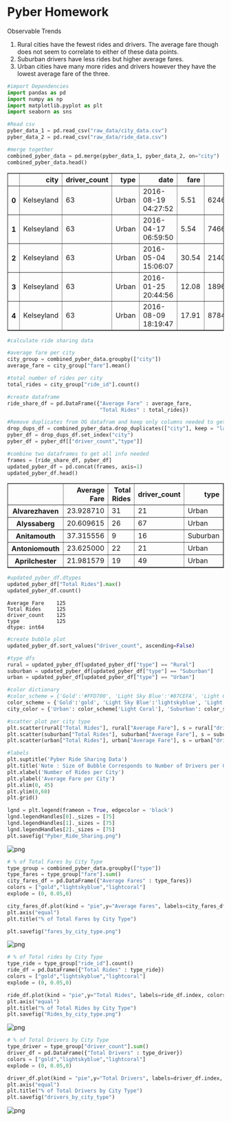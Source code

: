 
# Pyber Homework
Observable Trends
1. Rural cities have the fewest rides and drivers. The average fare though does not seem to correlate to either of these data points. 
2. Suburban drivers have less rides but higher average fares.
3. Urban cities have many more rides and drivers however they have the lowest average fare of the three.



```python
#import Dependencies
import pandas as pd
import numpy as np
import matplotlib.pyplot as plt
import seaborn as sns
```


```python
#Read csv 
pyber_data_1 = pd.read_csv("raw_data/city_data.csv")
pyber_data_2 = pd.read_csv("raw_data/ride_data.csv")

#merge together
combined_pyber_data = pd.merge(pyber_data_1, pyber_data_2, on="city")
combined_pyber_data.head()
```




<div>
<style scoped>
    .dataframe tbody tr th:only-of-type {
        vertical-align: middle;
    }

    .dataframe tbody tr th {
        vertical-align: top;
    }

    .dataframe thead th {
        text-align: right;
    }
</style>
<table border="1" class="dataframe">
  <thead>
    <tr style="text-align: right;">
      <th></th>
      <th>city</th>
      <th>driver_count</th>
      <th>type</th>
      <th>date</th>
      <th>fare</th>
      <th>ride_id</th>
    </tr>
  </thead>
  <tbody>
    <tr>
      <th>0</th>
      <td>Kelseyland</td>
      <td>63</td>
      <td>Urban</td>
      <td>2016-08-19 04:27:52</td>
      <td>5.51</td>
      <td>6246006544795</td>
    </tr>
    <tr>
      <th>1</th>
      <td>Kelseyland</td>
      <td>63</td>
      <td>Urban</td>
      <td>2016-04-17 06:59:50</td>
      <td>5.54</td>
      <td>7466473222333</td>
    </tr>
    <tr>
      <th>2</th>
      <td>Kelseyland</td>
      <td>63</td>
      <td>Urban</td>
      <td>2016-05-04 15:06:07</td>
      <td>30.54</td>
      <td>2140501382736</td>
    </tr>
    <tr>
      <th>3</th>
      <td>Kelseyland</td>
      <td>63</td>
      <td>Urban</td>
      <td>2016-01-25 20:44:56</td>
      <td>12.08</td>
      <td>1896987891309</td>
    </tr>
    <tr>
      <th>4</th>
      <td>Kelseyland</td>
      <td>63</td>
      <td>Urban</td>
      <td>2016-08-09 18:19:47</td>
      <td>17.91</td>
      <td>8784212854829</td>
    </tr>
  </tbody>
</table>
</div>




```python
#calculate ride sharing data

#average fare per city
city_group = combined_pyber_data.groupby(["city"])
average_fare = city_group["fare"].mean()

#total number of rides per city
total_rides = city_group["ride_id"].count()

#create dataframe
ride_share_df = pd.DataFrame({"Average Fare" : average_fare,
                              "Total Rides" : total_rides})

#Remove duplicates from OG datafram and keep only columns needed to get driver count per city and city type
drop_dups_df = combined_pyber_data.drop_duplicates(["city"], keep = "last")
pyber_df = drop_dups_df.set_index("city")
pyber_df = pyber_df[["driver_count","type"]]

#combine two dataframes to get all info needed
frames = [ride_share_df, pyber_df]
updated_pyber_df = pd.concat(frames, axis=1)
updated_pyber_df.head()

```




<div>
<style scoped>
    .dataframe tbody tr th:only-of-type {
        vertical-align: middle;
    }

    .dataframe tbody tr th {
        vertical-align: top;
    }

    .dataframe thead th {
        text-align: right;
    }
</style>
<table border="1" class="dataframe">
  <thead>
    <tr style="text-align: right;">
      <th></th>
      <th>Average Fare</th>
      <th>Total Rides</th>
      <th>driver_count</th>
      <th>type</th>
    </tr>
  </thead>
  <tbody>
    <tr>
      <th>Alvarezhaven</th>
      <td>23.928710</td>
      <td>31</td>
      <td>21</td>
      <td>Urban</td>
    </tr>
    <tr>
      <th>Alyssaberg</th>
      <td>20.609615</td>
      <td>26</td>
      <td>67</td>
      <td>Urban</td>
    </tr>
    <tr>
      <th>Anitamouth</th>
      <td>37.315556</td>
      <td>9</td>
      <td>16</td>
      <td>Suburban</td>
    </tr>
    <tr>
      <th>Antoniomouth</th>
      <td>23.625000</td>
      <td>22</td>
      <td>21</td>
      <td>Urban</td>
    </tr>
    <tr>
      <th>Aprilchester</th>
      <td>21.981579</td>
      <td>19</td>
      <td>49</td>
      <td>Urban</td>
    </tr>
  </tbody>
</table>
</div>




```python
#updated_pyber_df.dtypes
updated_pyber_df["Total Rides"].max()
updated_pyber_df.count()
```




    Average Fare    125
    Total Rides     125
    driver_count    125
    type            125
    dtype: int64




```python
#create bubble plot
updated_pyber_df.sort_values("driver_count", ascending=False)

#type dfs
rural = updated_pyber_df[updated_pyber_df["type"] == "Rural"]
suburban = updated_pyber_df[updated_pyber_df["type"] == "Suburban"]
urban = updated_pyber_df[updated_pyber_df["type"] == "Urban"]

#color dictionary
#color_scheme = {'Gold':'#FFD700', 'Light Sky Blue':'#87CEFA', 'Light Coral':'#F08080'}
color_scheme = {'Gold':'gold', 'Light Sky Blue':'lightskyblue', 'Light Coral':'lightcoral'}
city_color = {'Urban': color_scheme['Light Coral'], 'Suburban': color_scheme['Light Sky Blue'], 'Rural': color_scheme['Gold']}

#scatter plot per city type
plt.scatter(rural["Total Rides"], rural["Average Fare"], s = rural["driver_count"]*10, color = city_color['Rural'], edgecolor = 'black', label = 'Rural', alpha = .75)
plt.scatter(suburban["Total Rides"], suburban["Average Fare"], s = suburban["driver_count"]*10, color = city_color['Suburban'], edgecolor = 'black', label = 'Suburban', alpha = .75)
plt.scatter(urban["Total Rides"], urban["Average Fare"], s = urban["driver_count"]*10, color = city_color['Urban'], edgecolor = 'black', label = 'Urban', alpha = .75)

#labels
plt.suptitle('Pyber Ride Sharing Data')
plt.title('Note : Size of Bubble Corresponds to Number of Drivers per City')
plt.xlabel('Number of Rides per City')
plt.ylabel('Average Fare per City')
plt.xlim(0, 45)
plt.ylim(0,60)
plt.grid()

lgnd = plt.legend(frameon = True, edgecolor = 'black')
lgnd.legendHandles[0]._sizes = [75]
lgnd.legendHandles[1]._sizes = [75]
lgnd.legendHandles[2]._sizes = [75]
plt.savefig("Pyber_Ride_Sharing.png")
```


![png](output_5_0.png)



```python
# % of Total Fares by City Type
type_group = combined_pyber_data.groupby(["type"])
type_fares = type_group["fare"].sum()
city_fares_df = pd.DataFrame({"Average Fares" : type_fares})
colors = ["gold","lightskyblue","lightcoral"]
explode = (0, 0.05,0)

city_fares_df.plot(kind = "pie",y="Average Fares", labels=city_fares_df.index, colors=colors, explode=explode,autopct="%1.1f%%")
plt.axis("equal")
plt.title("% of Total Fares by City Type")

plt.savefig("fares_by_city_type.png")
```


![png](output_6_0.png)



```python
# % of Total rides by City Type
type_ride = type_group["ride_id"].count()
ride_df = pd.DataFrame({"Total Rides" : type_ride})
colors = ["gold","lightskyblue","lightcoral"]
explode = (0, 0.05,0)

ride_df.plot(kind = "pie",y="Total Rides", labels=ride_df.index, colors=colors, explode=explode,autopct="%1.1f%%")
plt.axis("equal")
plt.title("% of Total Rides by City Type")
plt.savefig("Rides_by_city_type.png")
```


![png](output_7_0.png)



```python
# % of Total Drivers by City Type
type_driver = type_group["driver_count"].sum()
driver_df = pd.DataFrame({"Total Drivers" : type_driver})
colors = ["gold","lightskyblue","lightcoral"]
explode = (0, 0.05,0)

driver_df.plot(kind = "pie",y="Total Drivers", labels=driver_df.index, colors=colors, explode=explode,autopct="%1.1f%%")
plt.axis("equal")
plt.title("% of Total Drivers by City Type")
plt.savefig("drivers_by_city_type")
```


![png](output_8_0.png)

